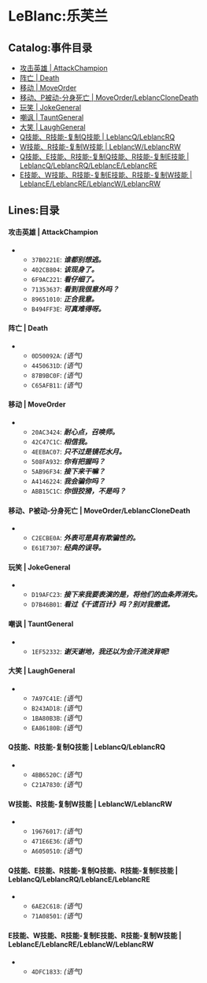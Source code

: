 # LeBlanc:乐芙兰

## Catalog:事件目录
* [攻击英雄 | AttackChampion](#攻击英雄--AttackChampion)
* [阵亡 | Death](#阵亡--Death)
* [移动 | MoveOrder](#移动--MoveOrder)
* [移动、P被动-分身死亡 | MoveOrder/LeblancCloneDeath](#移动P被动-分身死亡--MoveOrderLeblancCloneDeath)
* [玩笑 | JokeGeneral](#玩笑--JokeGeneral)
* [嘲讽 | TauntGeneral](#嘲讽--TauntGeneral)
* [大笑 | LaughGeneral](#大笑--LaughGeneral)
* [Q技能、R技能-复制Q技能 | LeblancQ/LeblancRQ](#Q技能R技能-复制Q技能--LeblancQLeblancRQ)
* [W技能、R技能-复制W技能 | LeblancW/LeblancRW](#W技能R技能-复制W技能--LeblancWLeblancRW)
* [Q技能、E技能、R技能-复制Q技能、R技能-复制E技能 | LeblancQ/LeblancRQ/LeblancE/LeblancRE](#Q技能E技能R技能-复制Q技能R技能-复制E技能--LeblancQLeblancRQLeblancELeblancRE)
* [E技能、W技能、R技能-复制E技能、R技能-复制W技能 | LeblancE/LeblancRE/LeblancW/LeblancRW](#E技能W技能R技能-复制E技能R技能-复制W技能--LeblancELeblancRELeblancWLeblancRW)

## Lines:目录
#### 攻击英雄 | AttackChampion
- - `37B0221E`: ***谁都别想逃。***
  - `402CB804`: ***该现身了。***
  - `6F9AC221`: ***看仔细了。***
  - `71353637`: ***看到我很意外吗？***
  - `89651010`: ***正合我意。***
  - `B494FF3E`: ***可真难得呀。***

#### 阵亡 | Death
- - `0D50092A`: *(语气)*
  - `4450631D`: *(语气)*
  - `87B9BC0F`: *(语气)*
  - `C65AFB11`: *(语气)*

#### 移动 | MoveOrder
- - `20AC3424`: ***耐心点，召唤师。***
  - `42C47C1C`: ***相信我。***
  - `4EEBAC07`: ***只不过是镜花水月。***
  - `508FA932`: ***你有把握吗？***
  - `5AB96F34`: ***接下来干嘛？***
  - `A4146224`: ***我会骗你吗？***
  - `ABB15C1C`: ***你很狡猾，不是吗？***

#### 移动、P被动-分身死亡 | MoveOrder/LeblancCloneDeath
- - `C2ECBE0A`: ***外表可是具有欺骗性的。***
  - `E61E7307`: ***经典的误导。***

#### 玩笑 | JokeGeneral
- - `D19AFC23`: ***接下来我要表演的是，将他们的血条弄消失。***
  - `D7B46B01`: ***看过《千谎百计》吗？别对我撒谎。***

#### 嘲讽 | TauntGeneral
- - `1EF52332`: ***谢天谢地，我还以为会汗流浃背呢!***

#### 大笑 | LaughGeneral
- - `7A97C41E`: *(语气)*
  - `B243AD18`: *(语气)*
  - `1BA80B3B`: *(语气)*
  - `EA86180B`: *(语气)*

#### Q技能、R技能-复制Q技能 | LeblancQ/LeblancRQ
- - `4BB6520C`: *(语气)*
  - `C21A7830`: *(语气)*

#### W技能、R技能-复制W技能 | LeblancW/LeblancRW
- - `19676017`: *(语气)*
  - `471E6E36`: *(语气)*
  - `A6050510`: *(语气)*

#### Q技能、E技能、R技能-复制Q技能、R技能-复制E技能 | LeblancQ/LeblancRQ/LeblancE/LeblancRE
- - `6AE2C618`: *(语气)*
  - `71A08501`: *(语气)*

#### E技能、W技能、R技能-复制E技能、R技能-复制W技能 | LeblancE/LeblancRE/LeblancW/LeblancRW
- - `4DFC1833`: *(语气)*